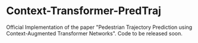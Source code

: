 # Context-Transformer-PredTraj
Official Implementation of the paper "Pedestrian Trajectory Prediction using Context-Augmented Transformer Networks". Code to be released soon.
